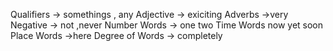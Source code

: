 Qualifiers -> somethings , any
Adjective -> exiciting
Adverbs ->very
Negative -> not ,never
Number Words -> one two
Time Words  now yet soon
Place Words ->here
Degree of Words -> completely
